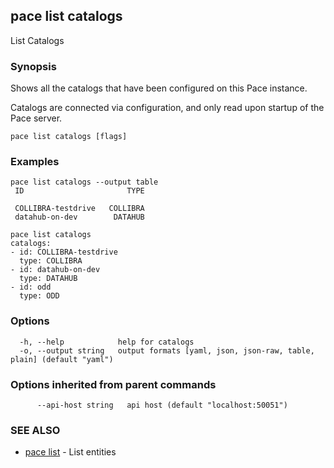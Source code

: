 ## pace list catalogs

List Catalogs

### Synopsis

Shows all the catalogs that have been configured on this Pace instance.

Catalogs are connected via configuration, and only read upon startup of the Pace server.

```
pace list catalogs [flags]
```

### Examples

```
pace list catalogs --output table
 ID                       TYPE

 COLLIBRA-testdrive   COLLIBRA
 datahub-on-dev        DATAHUB

pace list catalogs
catalogs:
- id: COLLIBRA-testdrive
  type: COLLIBRA
- id: datahub-on-dev
  type: DATAHUB
- id: odd
  type: ODD
```

### Options

```
  -h, --help            help for catalogs
  -o, --output string   output formats [yaml, json, json-raw, table, plain] (default "yaml")
```

### Options inherited from parent commands

```
      --api-host string   api host (default "localhost:50051")
```

### SEE ALSO

* [pace list](pace_list.md)	 - List entities

